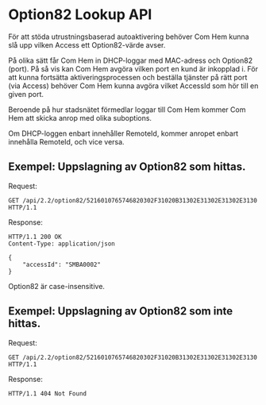 # Option82 Lookup API

För att stöda utrustningsbaserad autoaktivering behöver Com Hem kunna slå upp vilken Access ett Option82-värde avser.

På olika sätt får Com Hem in DHCP-loggar med MAC-adress och Option82 (port). På så vis kan Com Hem avgöra vilken port en kund är inkopplad i. För att kunna fortsätta aktiveringsprocessen och beställa tjänster på rätt port (via Access) behöver Com Hem kunna avgöra vilket AccessId som hör till en given port.

Beroende på hur stadsnätet förmedlar loggar till Com Hem kommer Com Hem att skicka anrop med olika suboptions.

Om DHCP-loggen enbart innehåller RemoteId, kommer anropet enbart innehålla RemoteId, och vice versa.

## Exempel: Uppslagning av Option82 som hittas.

Request:
```http
GET /api/2.2/option82/5216010765746820302F31020B31302E31302E31302E3130 HTTP/1.1
```

Response:
```http
HTTP/1.1 200 OK
Content-Type: application/json

{
    "accessId": "SMBA0002"
}
```

Option82 är case-insensitive.

## Exempel: Uppslagning av Option82 som inte hittas.

Request:
```http
GET /api/2.2/option82/5216010765746820302F31020B31302E31302E31302E3130 HTTP/1.1
```

Response:
```http
HTTP/1.1 404 Not Found
```
